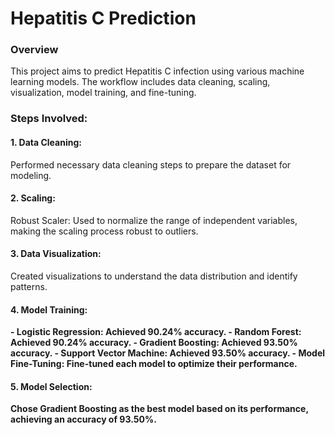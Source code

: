 # Hepatitis C Prediction
### Overview
This project aims to predict Hepatitis C infection using various machine learning models. The workflow includes data cleaning, scaling, visualization, model training, and fine-tuning.

### Steps Involved:
#### 1. Data Cleaning:
 Performed necessary data cleaning steps to prepare the dataset for modeling.

#### 2. Scaling:
Robust Scaler: Used to normalize the range of independent variables, making the scaling process robust to outliers.
#### 3. Data Visualization: 
Created visualizations to understand the data distribution and identify patterns.

#### 4. Model Training:
<b>
- Logistic Regression: Achieved 90.24% accuracy.
- Random Forest: Achieved 90.24% accuracy.
- Gradient Boosting: Achieved 93.50% accuracy.
- Support Vector Machine: Achieved 93.50% accuracy.
- Model Fine-Tuning: Fine-tuned each model to optimize their performance.

#### 5. Model Selection:
Chose Gradient Boosting as the best model based on its performance, achieving an accuracy of 93.50%.

